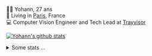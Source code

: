 <p>
  👨🏻 <bold>Yohann</bold>, 27 ans<br/>
  💼 Living in <a href="https://www.google.com/maps?q=paris">Paris</a>, France<br/>
  💻 Computer Vision Engineer and Tech Lead at <a href="https://trayvisor.com/">Trayvisor</a><br/>
</p>

<a href="https://github.com/anuraghazra/github-readme-stats"><img align="center" src="https://github-readme-stats-go94hl40s-yohann84l.vercel.app//api?username=yohann84L&show_icons=true&include_all_commits=true" alt="Yohann's github stats" /> </a>


<details>
  <summary>Some stats ...</summary><br/>
  

<!--START_SECTION:waka-->
![Code Time](http://img.shields.io/badge/Code%20Time-1%2C175%20hrs%2012%20mins-blue)

![Profile Views](http://img.shields.io/badge/Profile%20Views-0-blue)

**🐱 My GitHub Data** 

> 📦 440.9 kB Used in GitHub's Storage 
 > 
> 🏆 0 Contributions in the Year 2025
 > 
> 🚫 Not Opted to Hire
 > 
> 📜 26 Public Repositories 
 > 
> 🔑 21 Private Repositories 
 > 
**I'm an Early 🐤** 

```text
🌞 Morning                17824 commits       ████████░░░░░░░░░░░░░░░░░   30.94 % 
🌆 Daytime                32754 commits       ██████████████░░░░░░░░░░░   56.85 % 
🌃 Evening                6896 commits        ███░░░░░░░░░░░░░░░░░░░░░░   11.97 % 
🌙 Night                  139 commits         ░░░░░░░░░░░░░░░░░░░░░░░░░   00.24 % 
```
📅 **I'm Most Productive on Wednesday** 

```text
Monday                   10669 commits       █████░░░░░░░░░░░░░░░░░░░░   18.52 % 
Tuesday                  10734 commits       █████░░░░░░░░░░░░░░░░░░░░   18.63 % 
Wednesday                12285 commits       █████░░░░░░░░░░░░░░░░░░░░   21.32 % 
Thursday                 11746 commits       █████░░░░░░░░░░░░░░░░░░░░   20.39 % 
Friday                   11080 commits       █████░░░░░░░░░░░░░░░░░░░░   19.23 % 
Saturday                 374 commits         ░░░░░░░░░░░░░░░░░░░░░░░░░   00.65 % 
Sunday                   725 commits         ░░░░░░░░░░░░░░░░░░░░░░░░░   01.26 % 
```


📊 **This Week I Spent My Time On** 

```text
🕑︎ Time Zone: Europe/Paris

💬 Programming Languages: 
Python                   29 mins             ██████████████████░░░░░░░   70.72 % 
Markdown                 5 mins              ████░░░░░░░░░░░░░░░░░░░░░   14.08 % 
YAML                     3 mins              ██░░░░░░░░░░░░░░░░░░░░░░░   07.84 % 
JavaScript               2 mins              ██░░░░░░░░░░░░░░░░░░░░░░░   07.18 % 
Other                    0 secs              ░░░░░░░░░░░░░░░░░░░░░░░░░   00.18 % 

🔥 Editors: 
VS Code                  41 mins             █████████████████████████   100.00 % 

💻 Operating System: 
Mac                      41 mins             █████████████████████████   100.00 % 
```

**I Mostly Code in Python** 

```text
Python                   26 repos            ██████████████░░░░░░░░░░░   54.17 % 
Jupyter Notebook         4 repos             ██░░░░░░░░░░░░░░░░░░░░░░░   08.33 % 
JavaScript               3 repos             ██░░░░░░░░░░░░░░░░░░░░░░░   06.25 % 
HTML                     2 repos             █░░░░░░░░░░░░░░░░░░░░░░░░   04.17 % 
Shell                    1 repo              █░░░░░░░░░░░░░░░░░░░░░░░░   02.08 % 
```




 Last Updated on 01/01/2025 00:41:13 UTC
<!--END_SECTION:waka-->
